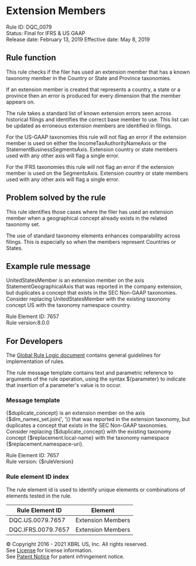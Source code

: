 # Extension Members
Rule ID: DQC_0079  
Status: Final for IFRS &amp; US GAAP  
Release date: February 13, 2019
Effective date: May 8, 2019   

## Rule function 
This rule checks if the filer has used an extension member that has a known taxonomy member in the Country or State and Province taxonomies.  

If an extension member is created that represents a country, a state or a province then an error is produced for every dimension that the member appears on.  

The rule takes a standard list of known extension errors seen across historical filings and identifies the correct base member to use. This list can be updated as erroneous extension members are identified in filings.  

For the US-GAAP taxonomies this rule will not flag an error if the extension member is used on either the IncomeTaxAuthorityNameAxis or the StatementBusinessSegmentsAxis. Extension country or state members used with any other axis will flag a single error.  

For the IFRS taxonomies this rule will not flag an error if the extension member is used on the SegmentsAxis. Extension country or state members used with any other axis will flag a single error.  

## Problem solved by the rule
This rule identifies those cases where the  filer has used an extension member when a geographical concept already exists in the related taxonomy set. 

The use of standard taxonomy elements enhances comparability across filings. This is especially so when the members represent Countries or States.  

## Example rule message
UnitedStatesMember is an extension member on the axis StatementGeographicalAxis that was reported in the company extension, but duplicates a concept that exists in the SEC Non-GAAP taxonomies. Consider replacing UnitedStatesMember with the existing taxonomy concept US with the taxonomy namespace country.  

Rule Element ID: 7657  
Rule version:8.0.0

## For Developers
The [Global Rule Logic document](https://github.com/DataQualityCommittee/dqc_us_rules/blob/master/docs/GlobalRuleLogic.md) contains general guidelines for implementation of rules.  

The rule message template contains text and parametric reference to arguments of the rule operation, using the syntax ${parameter} to indicate that insertion of a parameter's value is to occur.  

### Message template
{$duplicate_concept} is an extension member on the axis {$dim_names_set.join(', ')} that was reported in the extension taxonomy, but duplicates a concept that exists in the SEC Non-GAAP taxonomies. Consider replacing {$duplicate_concept} with the existing taxonomy concept {$replacement.local-name} with the taxonomy namespace {$replacement.namespace-uri}.  

Rule Element ID: 7657   
Rule version: {$ruleVersion}

### Rule element ID index 
The rule element id is used to identify unique elements or combinations of elements tested in the rule. 

|Rule Element ID|Element|
|--------|--------|
|DQC.US.0079.7657|Extension Members|
|DQC.IFRS.0079.7657|Extension Members|

© Copyright 2016 - 2021 XBRL US, Inc. All rights reserved.   
See [License](https://xbrl.us/dqc-license) for license information.  
See [Patent Notice](https://xbrl.us/dqc-patent) for patent infringement notice.  
